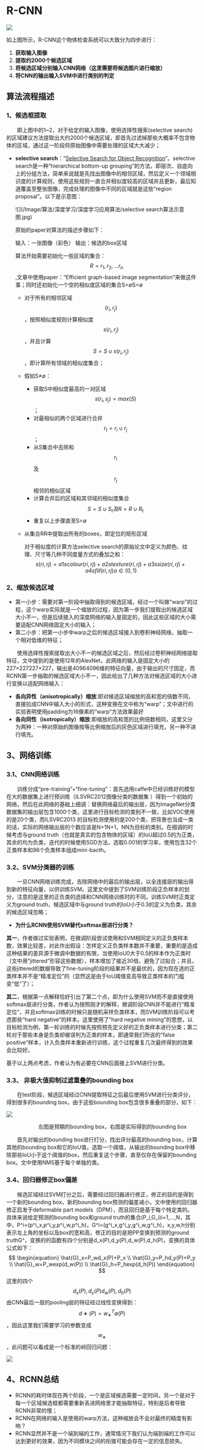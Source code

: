 # R-CNN

![](/Image/算法/深度学习/深度学习应用算法/R-CNN算法流程.jpg)

如上图所示，R-CNN这个物体检查系统可以大致分为四步进行：

1. **获取输入图像**
2. **提取约2000个候选区域**
3. **将候选区域分别输入CNN网络（这里需要将候选图片进行缩放）**
4. **将CNN的输出输入SVM中进行类别的判定**

## 算法流程描述
### 1、候选框提取

&emsp;&emsp;即上图中的1~2，对于给定的输入图像，使用选择性搜索(selective search)的区域建议方法提取出大约2000个候选区域，即首先过滤掉那些大概率不包含物体的区域，通过这一阶段将原始图像中需要处理的区域大大减少；

- **selective search**：“[Selective Search for Object Recognition](http://www.huppelen.nl/publications/selectiveSearchDraft.pdf)”。selective search是一种“hierarchical bottom-up grouping”的方法，即层次、自底向上的分组方法，简单来说就是先找出图像中的相邻区域，然后定义一个领域相识度的计算规则，使用这些规则一直合并相似度较高的区域并且更新，最后知道覆盖至整张图像，完成处理的图像中不同的区域就是这些“region proposal”。以下是示意图：

  ![](/Image/算法/深度学习/深度学习应用算法/selective search算法示意图.jpg)

  原始的paper对算法的描述步骤如下：

  输入：一张图像（彩色） 输出：候选的box区域

  算法开始需要初始化一些区域的集合：$$R={r_1,r_2,...r_n}$$,文章中使用paper：“Efficient graph-based image segmentation”来做这件事；同时还初始化一个空的相似度区域的集合S=∅S=∅

  - 对于所有的相邻区域$$(r_i,r_j)$$，按照相似度规则计算相似度$$s(r_i,r_j)$$，并且计算$$S=S∪s(r_i,r_j)$$，即计算所有领域的相似度集合；

  - 假如S≠∅：
    - 获取S中相似度最高的一对区域$$s(r_i,s_j)=max(S)$$；
    - 对最相似的两个区域进行合并$$r_t=r_i∪r_j$$；
    - 从S集合中去除和$$r_i$$及$$r_j$$相邻的相似区域
    - 计算合并后的区域和其邻域的相似度集合$$S=S∪S_t及R=R∪R_t$$
    - 重复以上步骤直至S=∅

  - 从集合RR中提取出所有的boxes，即定位的矩形区域

    对于相似度的计算方法selective search的原始论文中定义为颜色、纹理、尺寸等几种不同度量方式的叠加之和：
    $$
    s(ri,rj)=a1scolour(ri,rj)+a2stexture(ri,rj)+a3ssize(ri,rj)+a4sfill(ri,rj)   a∈(0,1)
    $$





### 2、缩放候选区域

- 第一小步：需要对第一阶段中抽取得到的候选区域，经过一个叫做"warp"的过程，这个warp实际就是一个缩放的过程，因为第一步我们提取出的候选区域大小不一，但是后续接入的深度网络的输入是固定的，因此这些区域的大小需要适配CNN网络固定大小的输入；
- 第二小步：把第一小步中warp之后的候选区域接入到卷积神经网络，抽取一个相对低维的特征；

&emsp;&emsp;使用选择性搜索提取出大小不一的候选区域之后，然后经过卷积神经网络提取特征，文中提到的是使用12年的AlexNet，此网络的输入是固定大小的227×227227×227，输出是40964096维的特征向量，由于输出的尺寸固定，而RCNN第一步抽取的候选区域大小不一，因此给出了几种方法对候选区域的大小进行变换以适配网络输入：

- **各向异性（anisotropically）缩放**:即对候选区域缩放的高和宽的倍数不同，直接拉成CNN中输入大小的形式，这种变换在文中称为“warp”；文中进行的实验表明使用padding为16像素的“warp”方法效果最好
- **各向同性（isotropically）缩放**:即缩放的高和宽的比例倍数相同，这里又分为两种：一种对原始的图像按等比例缩放后的灰色区域进行填充，另一种不进行填充。

## 3、网络训练

### 3.1、**CNN网络训练**

&emsp;&emsp;训练分成“pre-training”+“fine-tuning”：首先选用caffe中已经训练好的模型在大的数据集上进行预训练（ILSVRC2012图像分类的数据集 ）得到一个初始的网络，然后在此网络的基础上细调：替换网络最后的输出层，因为ImageNet分类数据集的输出层包含1000个类，这里进行目标检测的类别不一致，比如VOC使用的是20个类，而ILSVRC2013 的目标检测使用的是200个类，把背景也当成一类的话，实际的网络输出层的个数应该是N+1N+1，NN为目标的类别。在细调的时候考虑与ground truth（也就是真实的包含物体的区域）的IoU超过0.5的为正类，其余的均为负类，迭代的时候使用SGD方法，选取0.001的学习率，使用包含32个正类样本和96个负类样本组成mini-bacth。

### 3.2、**SVM分类器的训练**

&emsp;&emsp;一旦CNN网络训练完成，去除网络中的最后的输出层，以全连接层的输出得到新的特征向量，以供训练SVM。这里文中提到了SVM训练阶段正负样本的划分，注意的是这里的正负类的选择和CNN网络训练时的不同，训练SVM时正类定义为ground truth，候选区域中与ground truth的IoU小于0.3的定义为负类，其余的候选区域忽略；

- **为什么RCNN使用SVM替代softmax层进行分类？**

**其一**，作者做过实验表明，在微调阶段尝试使用和SVM相同定义的正负类样本数，效果比较差，对此作出假设：怎样定义正负类样本数并不重要，重要的是造成这种结果的差异源于微调中数据的有限，当使用IoU0大于0.5的样本作为正类时（文中用“jittered”形容这些数据），样本增加了接近30倍，避免了过拟合；并且，这些jittered的数据导致了fine-tuning阶段的结果并不是最优的，因为现在选的正类样本并不是“精准定位”的（显然这是由于IoU阈值变高导致正类样本的门槛变“低”了）；

**其二**，根据第一点解释恰好引出了第二个点，即为什么使用SVM而不是直接使用softmax层进行分类，作者认为按照刚才的解释，微调阶段CNN并不能进行“精准定位”，并且softmax训练的时候只是随机采样负类样本，而SVM训练阶段可以考虑那些“hard negative”的样本。这里使用了“hard negative mining”的思想，以目标检测为例，第一轮训练的时候先按照预先定义好的正负类样本进行分类；第二轮对于那些本身是负类却被误判为正类的样本，即通常我们所说的“false positive”样本，计入负类样本重新进行训练，这个过程重复几次最终得到的效果会比较好。

基于以上两点考虑，作者认为有必要在CNN后面接上SVM进行分类。

### 3.3、 **非极大值抑制过滤重叠的bounding box**

&emsp;&emsp;在test阶段，候选区域经过CNN提取特征之后最后使用SVM进行分类评分，得到很多的bounding box，由于这些bounding box包含很多重叠的部分，如下：

![](/Image/算法/深度学习/深度学习应用算法/非极大值抑制.jpg)

&emsp;&emsp;&emsp;&emsp;&emsp;&emsp;左图是预期的bounding box，右图是实际得到的bounding box

&emsp;&emsp;首先对输出的bounding box进行打分，找出评分最高的bounding box，计算其他的bounding box和它的IoU值，选取一个阈值，从输出的bounding box中移除那些IoU小于这个阈值的box，然后重复这个步骤，直至仅存在保留的bounding box。文中使用NMS基于每个单独的类。

### 3.4、**回归器修正box偏差**

&emsp;&emsp;候选区域经过SVM打分之后，需要经过回归器进行修正，修正的目的是得到一个新的bounding box，新的bounding box预测的偏差减小，文中使用的回归器修正启发于deformable part models（DPM），而且回归是基于每个特定类的。具体来说给定预测的bounding box和ground truth的集合(P_i,G_i)i=1,...,N，其中，P^i=(p^i_x,p^i_y,p^i_w,p^i_h)，G^i=(g^i_x,g^i_y,g^i_w,g^i_h)，x,y,w,h分别表示左上角的坐标以及box的宽和高，修正的目的是把PP变换到预测的ground truthG^，变换的的函数有四个分别是d_x(P),d_y(P),d_w(P),d_h(P)，变换的具体公式如下：
$$
\begin{equation}
\hat{G}_x=P_wd_x(P)+P_x \\
\hat{G}_y=P_hd_y(P)+P_y \\
\hat{G}_w=P_wexp(d_w(P)) \\
\hat{G}_h=P_hexp(d_h(P))
\end{equation}
$$
这里的四个$$d_x(P),d_y(P)d_w(P),d_h(P)$$由CNN最后一层的pooling层的特征经过线性变换得到：$$d∗(P)=w^T_∗∅(P)$$，因此这里我们需要学习的参数变成$$w_∗$$，此问题可以看成是一个标准的岭回归问题：

![](/Image/算法/深度学习/深度学习应用算法/IOU回归.jpg)

## 4、RCNN总结

-  RCNN的耗时体现在两个阶段，一个是区域候选需要一定时间，另一个是对于每一个区域候选框都需要重新丢进网络里才能抽取特征，特别是后者导致RCNN非常的慢；
- RCNN在网络的输入是使用的warp方法，这种缩放会不会对最终的精度有影响？
- RCNN显然并不是一个端到端的工作，通常情况下我们认为端到端的工作可以达到更好的效果，因为不同模块之间的衔接可能会存在一定的信息损失。